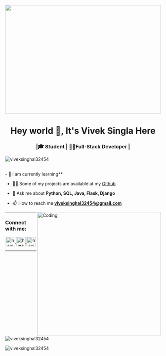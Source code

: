 <!--
**viveksinghal32454/viveksinghal32454** is a ✨ _special_ ✨ repository because its `README.md` (this file) appears on your GitHub profile.

Here are some ideas to get you started:

- 🔭 I’m currently working on ...
- 🌱 I’m currently learning ...
- 👯 I’m looking to collaborate on ...
- 🤔 I’m looking for help with ...
- 💬 Ask me about ...
- 📫 How to reach me: ...
- 😄 Pronouns: ...
- ⚡ Fun fact: ...
-->
<p align="center"> <img src="https://imgs.search.brave.com/Q2-MQEVKpf6OsPLvEFTFjXGwIrO2USn_8JczCAmtXrg/rs:fit:626:255:1/g:ce/aHR0cHM6Ly9pbWFn/ZS5mcmVlcGlrLmNv/bS9mcmVlLXZlY3Rv/ci9jb2Rpbmctc3lz/dGVtLWJhbm5lcl84/NzcyMC0yOTk0Lmpw/Zw" width="100%" height="350"></p>


<h1 align="center">Hey world 👋, It's Vivek Singla Here</h1>
<h3 align="center">|🎓 Student | 🧑‍💻Full-Stack Developer |</h3>
<p align="left"> <img src="https://komarev.com/ghpvc/?username=viveksinghal32454&label=Profile%20views&color=129e00&style=plastic" alt="viveksinghal32454" /> </p>
<br>
- 🌱 I am currently learning**

- 👨‍💻 Some of my projects are available at my [Github](https://github.com/viveksinghal32454?tab=repositories)

- 💬 Ask me about **Python, SQL, Java, Flask, Django**

- 📫 How to reach me **viveksinghal32454@gmail.com**
<img align="right" alt="Coding" width="400" src="https://media1.giphy.com/media/qgQUggAC3Pfv687qPC/giphy.gif?cid=ecf05e47s5lek4nuwy4yofb2qzusg6r2dq3thatbiqrol04o&rid=giphy.gif&ct=g">

<hr>
<h3 align="left">Connect with me:</h3>


<p align="center">
</a>
<a href="https://www.linkedin.com/in/vivek-singhal-7bb918164/" target="blank">
  <img align="center" src="https://cdn.jsdelivr.net/npm/simple-icons@3.0.1/icons/linkedin.svg" alt="harshcasper" height="30" width="30" />
</a>
<a href="https://www.instagram.com/viveksinghal454/" target="blank">
  <img align="center" src="https://cdn.jsdelivr.net/npm/simple-icons@3.0.1/icons/instagram.svg" alt="harshcasper" height="30" width="30" />
</a>
<a href="https://www.facebook.com/vivek.singhal.986227" target="blank">
  <img align="center" src="https://cdn.jsdelivr.net/npm/simple-icons@3.0.1/icons/facebook.svg" alt="harshcasper" height="30" width="30" />
</a>
</p>
<hr>

<img align="center" src="https://github-readme-stats.vercel.app/api?username=viveksinghal32454&show_icons=true&theme=radical" alt="viveksinghal32454" />

<p><img align="left" src="https://github-readme-stats.vercel.app/api/top-langs?username=viveksinghal32454&show_icons=true&locale=en&layout=compact" alt="viveksinghal32454" /></p>

